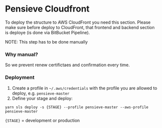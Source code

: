 # Pensieve Cloudfront

To deploy the structure to AWS CloudFront you need this section.
Please make sure before deploy to CloudFront, that frontend and backend section is deploye (is done via BitBucket Pipeline).

NOTE: This step has to be done manually

### Why manual?

So we prevent renew certifictaes and confirmation every time.

### Deployment

1. Create a profile in `~/.aws/credentials` with the profile you are allowed to deploy, e.g. `pensieve-master`
2. Define your stage and deploy:

```shell
yarn sls deploy -s {STAGE} --profile pensieve-master --aws-profile pensieve-master
```

`{STAGE}` = development or production
